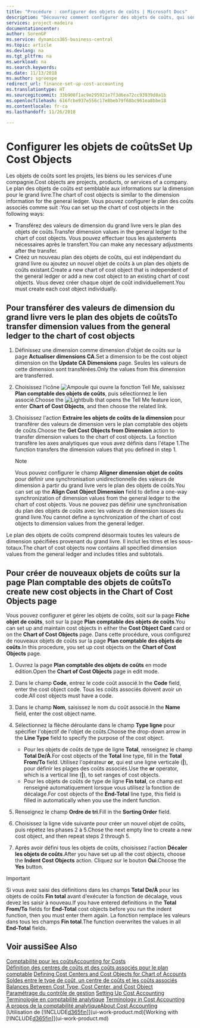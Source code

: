```yaml
---
title: "Procédure : configurer des objets de coûts | Microsoft Docs"
description: "Découvrez comment configurer des objets de coûts, qui sont similaires aux dimensions pour le grand livre."
services: project-madeira
documentationcenter: 
author: SorenGP
ms.service: dynamics365-business-central
ms.topic: article
ms.devlang: na
ms.tgt_pltfrm: na
ms.workload: na
ms.search.keywords: 
ms.date: 11/13/2018
ms.author: sgroespe
redirect_url: finance-set-up-cost-accounting
ms.translationtype: HT
ms.sourcegitcommit: 33b900f1ac9e295921e7f3d6ea72cc93939d8a1b
ms.openlocfilehash: 616fcbe937e556c17e8beb79f68bc961ea8bbe18
ms.contentlocale: fr-ca
ms.lasthandoff: 11/26/2018

---
```

# <a name="set-up-cost-objects"></a><span data-ttu-id="89336-103">Configurer les objets de coûts</span><span class="sxs-lookup"><span data-stu-id="89336-103">Set Up Cost Objects</span></span>
<span data-ttu-id="89336-104">Les objets de coûts sont les projets, les biens ou les services d'une compagnie.</span><span class="sxs-lookup"><span data-stu-id="89336-104">Cost objects are projects, products, or services of a company.</span></span> <span data-ttu-id="89336-105">Le plan des objets de coûts est semblable aux informations sur la dimension pour le grand livre.</span><span class="sxs-lookup"><span data-stu-id="89336-105">The chart of cost objects is similar to the dimension information for the general ledger.</span></span> <span data-ttu-id="89336-106">Vous pouvez configurer le plan des coûts associés comme suit :</span><span class="sxs-lookup"><span data-stu-id="89336-106">You can set up the chart of cost objects in the following ways:</span></span>  

* <span data-ttu-id="89336-107">Transférez des valeurs de dimension du grand livre vers le plan des objets de coûts.</span><span class="sxs-lookup"><span data-stu-id="89336-107">Transfer dimension values in the general ledger to the chart of cost objects.</span></span> <span data-ttu-id="89336-108">Vous pouvez effectuer tous les ajustements nécessaires après le transfert.</span><span class="sxs-lookup"><span data-stu-id="89336-108">You can make any necessary adjustments after the transfer.</span></span>  
* <span data-ttu-id="89336-109">Créez un nouveau plan des objets de coûts, qui est indépendant du grand livre ou ajoutez un nouvel objet de coûts à un plan des objets de coûts existant.</span><span class="sxs-lookup"><span data-stu-id="89336-109">Create a new chart of cost object that is independent of the general ledger or add a new cost object to an existing chart of cost objects.</span></span> <span data-ttu-id="89336-110">Vous devez créer chaque objet de coût individuellement.</span><span class="sxs-lookup"><span data-stu-id="89336-110">You must create each cost object individually.</span></span>  

## <a name="to-transfer-dimension-values-from-the-general-ledger-to-the-chart-of-cost-objects"></a><span data-ttu-id="89336-111">Pour transférer des valeurs de dimension du grand livre vers le plan des objets de coûts</span><span class="sxs-lookup"><span data-stu-id="89336-111">To transfer dimension values from the general ledger to the chart of cost objects</span></span>  
1.  <span data-ttu-id="89336-112">Définissez une dimension comme dimension d'objet de coûts sur la page **Actualiser dimensions CA**.</span><span class="sxs-lookup"><span data-stu-id="89336-112">Set a dimension to be the cost object dimension on the **Update CA Dimensions** page.</span></span> <span data-ttu-id="89336-113">Seules les valeurs de cette dimension sont transférées.</span><span class="sxs-lookup"><span data-stu-id="89336-113">Only the values from this dimension are transferred.</span></span>  
2.  <span data-ttu-id="89336-114">Choisissez l'icône ![Ampoule qui ouvre la fonction Tell Me](media/ui-search/search_small.png "Dites-moi ce que vous voulez faire"), saisissez **Plan comptable des objets de coûts**, puis sélectionnez le lien associé.</span><span class="sxs-lookup"><span data-stu-id="89336-114">Choose the ![Lightbulb that opens the Tell Me feature](media/ui-search/search_small.png "Tell me what you want to do") icon, enter **Chart of Cost Objects**, and then choose the related link.</span></span>  
3.  <span data-ttu-id="89336-115">Choisissez l'action **Extraire les objets de coûts de la dimension** pour transférer des valeurs de dimension vers le plan comptable des objets de coûts.</span><span class="sxs-lookup"><span data-stu-id="89336-115">Choose the **Get Cost Objects from Dimension** action to transfer dimension values to the chart of cost objects.</span></span> <span data-ttu-id="89336-116">La fonction transfère les axes analytiques que vous avez définis dans l'étape 1.</span><span class="sxs-lookup"><span data-stu-id="89336-116">The function transfers the dimension values that you defined in step 1.</span></span>  

    > [!NOTE]  
    >  <span data-ttu-id="89336-117">Vous pouvez configurer le champ **Aligner dimension objet de coûts** pour définir une synchronisation unidirectionnelle des valeurs de dimension à partir du grand livre vers le plan des objets de coûts.</span><span class="sxs-lookup"><span data-stu-id="89336-117">You can set up the **Align Cost Object Dimension**  field to define a one-way synchronization of dimension values from the general ledger to the chart of cost objects.</span></span> <span data-ttu-id="89336-118">Vous ne pouvez pas définir une synchronisation du plan des objets de coûts avec les valeurs de dimension issues du grand livre.</span><span class="sxs-lookup"><span data-stu-id="89336-118">You cannot define a synchronization of the chart of cost objects to dimension values from the general ledger.</span></span>  

<span data-ttu-id="89336-119">Le plan des objets de coûts comprend désormais toutes les valeurs de dimension spécifiées provenant du grand livre. Il inclut les titres et les sous-totaux.</span><span class="sxs-lookup"><span data-stu-id="89336-119">The chart of cost objects now contains all specified dimension values from the general ledger and includes titles and subtotals.</span></span>  

## <a name="to-create-new-cost-objects-in-the-chart-of-cost-objects-page"></a><span data-ttu-id="89336-120">Pour créer de nouveaux objets de coûts sur la page Plan comptable des objets de coûts</span><span class="sxs-lookup"><span data-stu-id="89336-120">To create new cost objects in the Chart of Cost Objects page</span></span>  
<span data-ttu-id="89336-121">Vous pouvez configurer et gérer les objets de coûts, soit sur la page **Fiche objet de coûts**, soit sur la page **Plan comptable des objets de coûts**.</span><span class="sxs-lookup"><span data-stu-id="89336-121">You can set up and maintain cost objects in either the **Cost Object Card** card or on the **Chart of Cost Objects** page.</span></span> <span data-ttu-id="89336-122">Dans cette procédure, vous configurez de nouveaux objets de coûts sur la page **Plan comptable des objets de coûts**.</span><span class="sxs-lookup"><span data-stu-id="89336-122">In this procedure, you set up cost objects on the **Chart of Cost Objects** page.</span></span>  

1.  <span data-ttu-id="89336-123">Ouvrez la page **Plan comptable des objets de coûts** en mode édition.</span><span class="sxs-lookup"><span data-stu-id="89336-123">Open the **Chart of Cost Objects** page in edit mode.</span></span>  
2.  <span data-ttu-id="89336-124">Dans le champ **Code**, entrez le code coût associé.</span><span class="sxs-lookup"><span data-stu-id="89336-124">In the **Code** field, enter the cost object code.</span></span> <span data-ttu-id="89336-125">Tous les coûts associés doivent avoir un code.</span><span class="sxs-lookup"><span data-stu-id="89336-125">All cost objects must have a code.</span></span>  
3.  <span data-ttu-id="89336-126">Dans le champ **Nom**, saisissez le nom du coût associé.</span><span class="sxs-lookup"><span data-stu-id="89336-126">In the **Name** field, enter the cost object name.</span></span>  
4.  <span data-ttu-id="89336-127">Sélectionnez la flèche déroulante dans le champ **Type ligne** pour spécifier l'objectif de l'objet de coûts.</span><span class="sxs-lookup"><span data-stu-id="89336-127">Choose the drop-down arrow in the **Line Type** field to specify the purpose of the cost object.</span></span>  

    * <span data-ttu-id="89336-128">Pour les objets de coûts de type de ligne **Total**, renseignez le champ **Total De/À**.</span><span class="sxs-lookup"><span data-stu-id="89336-128">For cost objects of the **Total** line type, fill in the **Total From/To** field.</span></span> <span data-ttu-id="89336-129">Utilisez l'opérateur **or**, qui est une ligne verticale (**&#124;**), pour définir les plages des coûts associés.</span><span class="sxs-lookup"><span data-stu-id="89336-129">Use the **or** operator, which is a vertical line (**&#124;**), to set ranges of cost objects.</span></span>  
    * <span data-ttu-id="89336-130">Pour les objets de coûts de type de ligne **Fin total**, ce champ est renseigné automatiquement lorsque vous utilisez la fonction de décalage.</span><span class="sxs-lookup"><span data-stu-id="89336-130">For cost objects of the **End-Total** line type, this field is filled in automatically when you use  the indent function.</span></span>  
5.  <span data-ttu-id="89336-131">Renseignez le champ **Ordre de tri**.</span><span class="sxs-lookup"><span data-stu-id="89336-131">Fill in the **Sorting Order** field.</span></span>  
6.  <span data-ttu-id="89336-132">Choisissez la ligne vide suivante pour créer un nouvel objet de coûts, puis répétez les phases 2 à 5.</span><span class="sxs-lookup"><span data-stu-id="89336-132">Chose the next empty line to create a new cost object, and then repeat steps 2 through 5.</span></span>  
7.  <span data-ttu-id="89336-133">Après avoir défini tous les objets de coûts, choisissez l'action **Décaler les objets de coûts**.</span><span class="sxs-lookup"><span data-stu-id="89336-133">After you have set up all the cost objects, choose the **Indent Cost Objects** action.</span></span> <span data-ttu-id="89336-134">Cliquez sur le bouton **Oui**.</span><span class="sxs-lookup"><span data-stu-id="89336-134">Choose the **Yes** button.</span></span>  

> [!IMPORTANT]  
>  <span data-ttu-id="89336-135">Si vous avez saisi des définitions dans les champs **Total De/À** pour les objets de coûts **Fin total** avant d'exécuter la fonction de décalage, vous devez les saisir à nouveau.</span><span class="sxs-lookup"><span data-stu-id="89336-135">If you have entered definitions in the **Total From/To** fields for **End-Total** cost objects before you run the indent function, then you must enter them again.</span></span> <span data-ttu-id="89336-136">La fonction remplace les valeurs dans tous les champs **Fin total**.</span><span class="sxs-lookup"><span data-stu-id="89336-136">The function overwrites the values in all **End-Total** fields.</span></span>  

## <a name="see-also"></a><span data-ttu-id="89336-137">Voir aussi</span><span class="sxs-lookup"><span data-stu-id="89336-137">See Also</span></span>  
[<span data-ttu-id="89336-138">Comptabilité pour les coûts</span><span class="sxs-lookup"><span data-stu-id="89336-138">Accounting for Costs</span></span>](finance-manage-cost-accounting.md)  
<span data-ttu-id="89336-139">[Définition des centres de coûts et des coûts associés pour le plan comptable](finance-defining-cost-centers-and-cost-objects-for-chart-of-accounts.md) </span><span class="sxs-lookup"><span data-stu-id="89336-139">[Defining Cost Centers and Cost Objects for Chart of Accounts](finance-defining-cost-centers-and-cost-objects-for-chart-of-accounts.md) </span></span>  
<span data-ttu-id="89336-140">[Soldes entre le type de coût, un centre de coûts et les coûts associés](finance-balances-between-cost-type-cost-center-and-cost-object.md) </span><span class="sxs-lookup"><span data-stu-id="89336-140">[Balances Between Cost Type, Cost Center, and Cost Object](finance-balances-between-cost-type-cost-center-and-cost-object.md) </span></span>  
<span data-ttu-id="89336-141">[Paramétrage du contrôle de gestion](finance-set-up-cost-accounting.md) </span><span class="sxs-lookup"><span data-stu-id="89336-141">[Setting Up Cost Accounting](finance-set-up-cost-accounting.md) </span></span>  
<span data-ttu-id="89336-142">[Terminologie en comptabilité analytique](finance-terminology-in-cost-accounting.md) </span><span class="sxs-lookup"><span data-stu-id="89336-142">[Terminology in Cost Accounting](finance-terminology-in-cost-accounting.md) </span></span>  
[<span data-ttu-id="89336-143">À propos de la comptabilité analytique</span><span class="sxs-lookup"><span data-stu-id="89336-143">About Cost Accounting</span></span>](finance-about-cost-accounting.md)  
<span data-ttu-id="89336-144">[Utilisation de [!INCLUDE[d365fin](includes/d365fin_md.md)]](ui-work-product.md)</span><span class="sxs-lookup"><span data-stu-id="89336-144">[Working with [!INCLUDE[d365fin](includes/d365fin_md.md)]](ui-work-product.md)</span></span>

